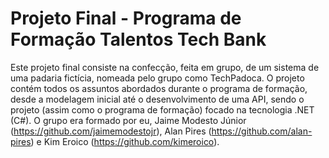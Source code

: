 # Projeto Final - Programa de Formação Talentos Tech Bank #

Este projeto final consiste na confecção, feita em grupo, de um sistema de uma padaria fictícia, nomeada pelo grupo como TechPadoca. O projeto contém todos os assuntos abordados durante o programa de formação, desde a modelagem inicial até o desenvolvimento de uma API, sendo o projeto (assim como o programa de formação) focado na tecnologia .NET (C#). O grupo era formado por eu, Jaime Modesto Júnior (https://github.com/jaimemodestojr), Alan Pires (https://github.com/alan-pires) e Kim Eroico (https://github.com/kimeroico).
